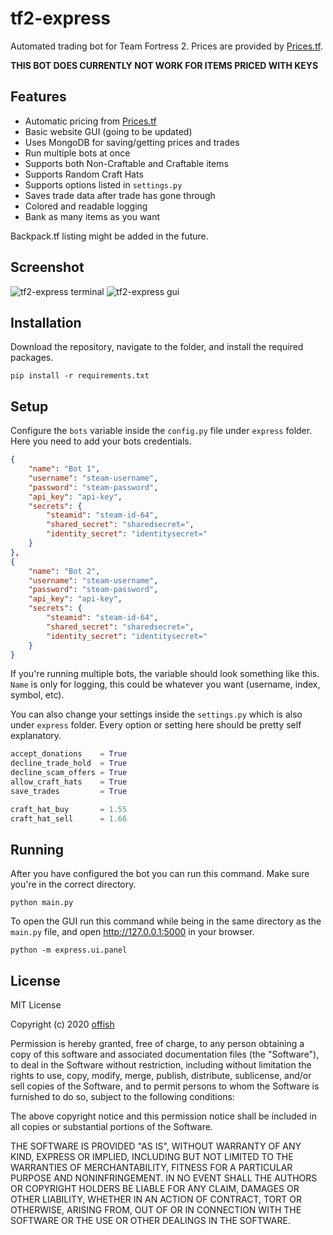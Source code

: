 # tf2-express
Automated trading bot for Team Fortress 2. Prices are provided by [Prices.tf](https://prices.tf).

**THIS BOT DOES CURRENTLY NOT WORK FOR ITEMS PRICED WITH KEYS**

## Features
* Automatic pricing from [Prices.tf](https://prices.tf)
* Basic website GUI (going to be updated)
* Uses MongoDB for saving/getting prices and trades
* Run multiple bots at once
* Supports both Non-Craftable and Craftable items
* Supports Random Craft Hats
* Supports options listed in `settings.py`
* Saves trade data after trade has gone through
* Colored and readable logging
* Bank as many items as you want

Backpack.tf listing might be added in the future.

## Screenshot
![tf2-express terminal](https://user-images.githubusercontent.com/30203217/99878862-a2587a00-2c08-11eb-9211-8c8ac86821e6.png)
![tf2-express gui](https://user-images.githubusercontent.com/30203217/99878974-6eca1f80-2c09-11eb-83e1-07514a5d694f.png)

## Installation
Download the repository, navigate to the folder, and install the required packages.

```
pip install -r requirements.txt 
```

## Setup
Configure the `bots` variable inside the `config.py` file under `express` folder. Here you need to add your bots credentials.

```json
{
    "name": "Bot 1",
    "username": "steam-username",
    "password": "steam-password",
    "api_key": "api-key",
    "secrets": {
        "steamid": "steam-id-64",
        "shared_secret": "sharedsecret=",
        "identity_secret": "identitysecret="
    }
},
{
    "name": "Bot 2",
    "username": "steam-username",
    "password": "steam-password",
    "api_key": "api-key",
    "secrets": {
        "steamid": "steam-id-64",
        "shared_secret": "sharedsecret=",
        "identity_secret": "identitysecret="
    }
}
```
If you're running multiple bots, the variable should look something like this. `Name` is only for logging, this could be whatever you want (username, index, symbol, etc).

You can also change your settings inside the `settings.py` which is also under `express` folder. Every option or setting here should be pretty self explanatory.

```python
accept_donations    = True
decline_trade_hold  = True
decline_scam_offers = True
allow_craft_hats    = True
save_trades         = True

craft_hat_buy       = 1.55
craft_hat_sell      = 1.66
```


## Running
After you have configured the bot you can run this command. Make sure you're in the correct directory.
```
python main.py
```

To open the GUI run this command while being in the same directory as the `main.py` file, and open http://127.0.0.1:5000 in your browser.
```
python -m express.ui.panel
```

## License
MIT License

Copyright (c) 2020 [offish](https://offi.sh)

Permission is hereby granted, free of charge, to any person obtaining a copy
of this software and associated documentation files (the "Software"), to deal
in the Software without restriction, including without limitation the rights
to use, copy, modify, merge, publish, distribute, sublicense, and/or sell
copies of the Software, and to permit persons to whom the Software is
furnished to do so, subject to the following conditions:

The above copyright notice and this permission notice shall be included in all
copies or substantial portions of the Software.

THE SOFTWARE IS PROVIDED "AS IS", WITHOUT WARRANTY OF ANY KIND, EXPRESS OR
IMPLIED, INCLUDING BUT NOT LIMITED TO THE WARRANTIES OF MERCHANTABILITY,
FITNESS FOR A PARTICULAR PURPOSE AND NONINFRINGEMENT. IN NO EVENT SHALL THE
AUTHORS OR COPYRIGHT HOLDERS BE LIABLE FOR ANY CLAIM, DAMAGES OR OTHER
LIABILITY, WHETHER IN AN ACTION OF CONTRACT, TORT OR OTHERWISE, ARISING FROM,
OUT OF OR IN CONNECTION WITH THE SOFTWARE OR THE USE OR OTHER DEALINGS IN THE
SOFTWARE.
